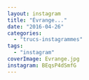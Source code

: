 ```yaml
---
layout: instagram
title: "Évrange..."
date: "2016-04-26"
categories: 
  - "trucs-instagrammes"
tags: 
  - "instagram"
coverImage: Evrange.jpg
instagram: BEqsP4dSmfG
---
```

